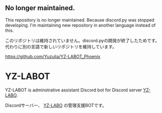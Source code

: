 ## No longer maintained.

This repository is no longer maintained. Because discord.py was stopped developing.
I'm maintaining new repository in another language instead of this.

このリポジトリは維持されていません。discord.pyの開発が終了したためです。
代わりに別の言語で新しいリポジトリを維持しています。

https://github.com/Yuzulia/YZ-LABOT_Phoenix

# YZ-LABOT

YZ-LABOT is adminstrative assistant Discord bot for Discord server [YZ-LABO](https://yz-labo.yuzulia.com/).

Discordサーバー、 [YZ-LABO](https://yz-labo.yuzulia.com/) の管理支援BOTです。
